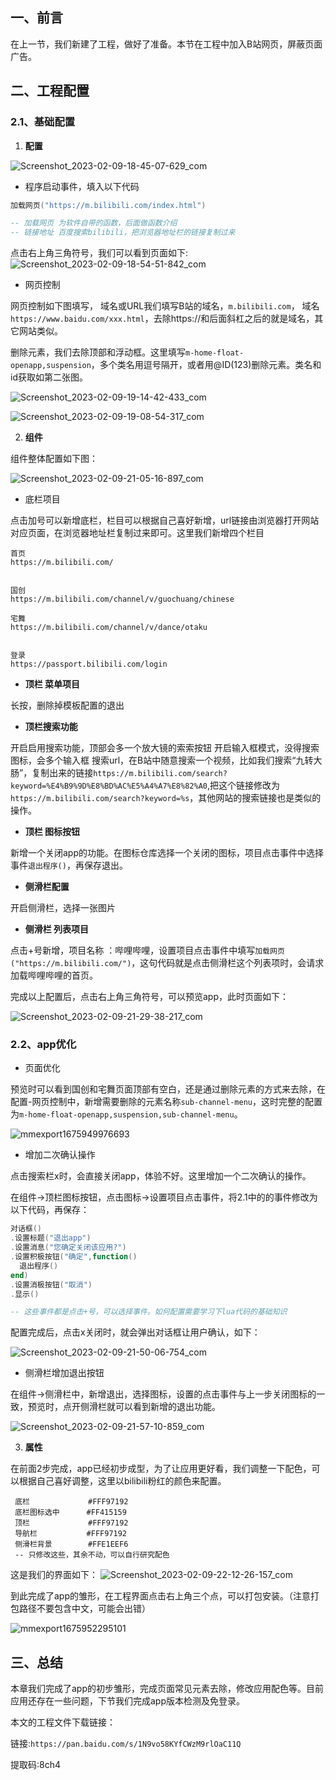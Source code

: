 ## 一、前言

在上一节，我们新建了工程，做好了准备。本节在工程中加入B站网页，屏蔽页面广告。

## 二、工程配置

### 2.1、基础配置

1. **配置**

![Screenshot_2023-02-09-18-45-07-629_com](https://gitee.com/teisyogun/images/raw/master/Screenshot_2023-02-09-18-45-07-629_com.jpg)

-  程序启动事件，填入以下代码

```lua
加载网页("https://m.bilibili.com/index.html")

-- 加载网页 为软件自带的函数，后面做函数介绍
-- 链接地址 百度搜索bilibili，把浏览器地址栏的链接复制过来
```

点击右上角三角符号，我们可以看到页面如下:
![Screenshot_2023-02-09-18-54-51-842_com](https://gitee.com/teisyogun/images/raw/master/Screenshot_2023-02-09-18-54-51-842_com.jpg)

-   网页控制

网页控制如下图填写，
域名或URL我们填写B站的域名，`m.bilibili.com`，
域名
`https://www.baidu.com/xxx.html`，去除https://和后面斜杠之后的就是域名，其它网站类似。

删除元素，我们去除顶部和浮动框。这里填写`m-home-float-openapp,suspension`，多个类名用逗号隔开，或者用@ID(123)删除元素。类名和id获取如第二张图。
 

![Screenshot_2023-02-09-19-14-42-433_com](https://gitee.com/teisyogun/images/raw/master/Screenshot_2023-02-09-19-14-42-433_com.jpg)


![Screenshot_2023-02-09-19-08-54-317_com](https://gitee.com/teisyogun/images/raw/master/Screenshot_2023-02-09-19-08-54-317_com.jpg)



2. **组件**

组件整体配置如下图：

![Screenshot_2023-02-09-21-05-16-897_com](https://gitee.com/teisyogun/images/raw/master/Screenshot_2023-02-09-21-05-16-897_com.jpg)

- 底栏项目

点击加号可以新增底栏，栏目可以根据自己喜好新增，url链接由浏览器打开网站对应页面，在浏览器地址栏复制过来即可。这里我们新增四个栏目

```
首页
https://m.bilibili.com/


国创
https://m.bilibili.com/channel/v/guochuang/chinese

宅舞
https://m.bilibili.com/channel/v/dance/otaku


登录
https://passport.bilibili.com/login
```

- **顶栏 菜单项目**

长按，删除掉模板配置的退出


- **顶栏搜索功能**

开启启用搜索功能，顶部会多一个放大镜的索索按钮
开启输入框模式，没得搜索图标，会多个输入框
搜索url，在B站中随意搜索一个视频，比如我们搜索“九转大肠”，复制出来的链接`https://m.bilibili.com/search?keyword=%E4%B9%9D%E8%BD%AC%E5%A4%A7%E8%82%A0`,把这个链接修改为`https://m.bilibili.com/search?keyword=%s`，其他网站的搜索链接也是类似的操作。


- **顶栏 图标按钮**

新增一个关闭app的功能。在图标仓库选择一个关闭的图标，项目点击事件中选择事件`退出程序()`，再保存退出。


- **侧滑栏配置**

开启侧滑栏，选择一张图片



- **侧滑栏 列表项目**

点击+号新增，项目名称 ：哔哩哔哩，设置项目点击事件中填写`加载网页("https://m.bilibili.com/")`，这句代码就是点击侧滑栏这个列表项时，会请求加载哔哩哔哩的首页。

完成以上配置后，点击右上角三角符号，可以预览app，此时页面如下：

![Screenshot_2023-02-09-21-29-38-217_com](https://gitee.com/teisyogun/images/raw/master/Screenshot_2023-02-09-21-29-38-217_com.jpg)


### 2.2、app优化

- 页面优化

预览时可以看到国创和宅舞页面顶部有空白，还是通过删除元素的方式来去除，在配置-网页控制中，新增需要删除的元素名称`sub-channel-menu`，这时完整的配置为`m-home-float-openapp,suspension,sub-channel-menu`。

![mmexport1675949976693](https://gitee.com/teisyogun/images/raw/master/mmexport1675949976693.png)


- 增加二次确认操作

点击搜索栏x时，会直接关闭app，体验不好。这里增加一个二次确认的操作。

在组件->顶栏图标按钮，点击图标->设置项目点击事件，将2.1中的的事件修改为以下代码，再保存：

``` lua
对话框()
.设置标题("退出app")
.设置消息("您确定关闭该应用?")
.设置积极按钮("确定",function()
  退出程序()
end)
.设置消极按钮("取消")
.显示()

-- 这些事件都是点击+号，可以选择事件。如何配置需要学习下lua代码的基础知识
```

配置完成后，点击x关闭时，就会弹出对话框让用户确认，如下：

![Screenshot_2023-02-09-21-50-06-754_com](https://gitee.com/teisyogun/images/raw/master/Screenshot_2023-02-09-21-50-06-754_com.jpg)


- 侧滑栏增加退出按钮

在组件->侧滑栏中，新增退出，选择图标，设置的点击事件与上一步关闭图标的一致，预览时，点开侧滑栏就可以看到新增的退出功能。

![Screenshot_2023-02-09-21-57-10-859_com](https://gitee.com/teisyogun/images/raw/master/Screenshot_2023-02-09-21-57-10-859_com.jpg)


3. **属性**

在前面2步完成，app已经初步成型，为了让应用更好看，我们调整一下配色，可以根据自己喜好调整，这里以bilibili粉红的颜色来配置。

```
 底栏             #FFF97192
 底栏图标选中      #FF415159
 顶栏             #FFF97192
 导航栏           #FFF97192
 侧滑栏背景        #FFE1EEF6
 -- 只修改这些，其余不动，可以自行研究配色
```

这是我们的界面如下：
![Screenshot_2023-02-09-22-12-26-157_com](https://gitee.com/teisyogun/images/raw/master/Screenshot_2023-02-09-22-12-26-157_com.jpg)



到此完成了app的雏形，在工程界面点击右上角三个点，可以打包安装。（注意打包路径不要包含中文，可能会出错）

![mmexport1675952295101](https://gitee.com/teisyogun/images/raw/master/mmexport1675952295101.png)




## 三、总结

本章我们完成了app的初步雏形，完成页面常见元素去除，修改应用配色等。目前应用还存在一些问题，下节我们完成app版本检测及免登录。

本文的工程文件下载链接：

链接:`https://pan.baidu.com/s/1N9vo58KYfCWzM9rlOaC11Q `

提取码:8ch4

